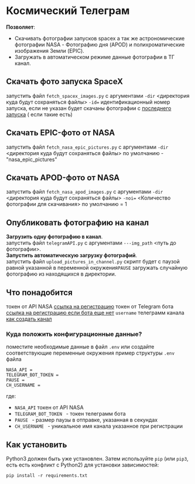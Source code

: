 # Космический Телеграм
**Позволяет**:
-  Скачивать фотографии запусков spacex а так же астрономические фотографии NASA - Фотографию дня (APOD) и полихроматические изображения Земли (EPIC).
-  Загружать в автоматическом режиме данные фотографии в ТГ канал.

## Скачать фото запуска SpaceX
запустить файл `fetch_spacex_images.py` с аргументами  `-dir` <директория куда будут сохраняться файлы> `-id=` идентификационный номер запуска, если не указан будет скачаны фотографии с [последнего запуска](https://api.spacexdata.com/v5/launches/latest) ( если такие есть)
## Скачать EPIC-фото от NASA
запустить файл `fetch_nasa_epic_pictures.py` с аргументами  `-dir` <директория куда будут сохраняться файлы> по умолчанию - "nasa_epic_pictures"
## Скачать APOD-фото от NASA
запустить файл `fetch_nasa_apod_images.py` с аргументами  `-dir` <директория куда будут сохраняться файлы> `-noi=` <Количество фотографии для скачивания> по умолчанию = 1
## Опубликовать фотографию на канал
**Загрузить одну фотографию в канал**.\
запустить файл `telegramAPI.py` с аргументами  `---img_path` <путь до фотографии>.\
**Запустить автоматическую загрузку фотографий**.\
запустить файл `upload_pictures_in_channel.py`
скрипт будет с паузой равной указанной в переменной окружения`PAUSE` загружать случайную фотографию из находящихся в директории.

## Что понадобится

токен от API NASA [ссылка на регистрацию](https://api.nasa.gov/)
токен от Telegram бота [ссылка на регистрацию если бота еще нет](https://way23.ru/%D1%80%D0%B5%D0%B3%D0%B8%D1%81%D1%82%D1%80%D0%B0%D1%86%D0%B8%D1%8F-%D0%B1%D0%BE%D1%82%D0%B0-%D0%B2-telegram.html)
`username` телеграмм канала [как создать канал](https://smmplanner.com/blog/otlozhennyj-posting-v-telegram/)
### Куда положить конфигурационные данные?
поместите необходимые данные в файл `.env` или создайте соответствующие переменные окружения
пример структуры `.env` файла
```
NASA_API =
TELEGRAM_BOT_TOKEN =
PAUSE =
CH_USERNAME =
```
где:
- `NASA_API` токен от API NASA
- `TELEGRAM_BOT_TOKEN ` - токен телеграмм бота
-  `PAUSE ` - размер паузы в отправке, указанная в секундах
-  `CH_USERNAME ` - уникальное имя канала указанное при регистрации
## Как установить
Python3 должен быть уже установлен.
Затем используйте `pip` (или `pip3`, есть есть конфликт с Python2) для установки зависимостей:
```
pip install -r requirements.txt
```
